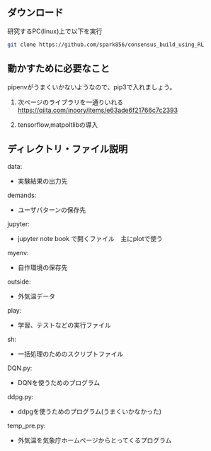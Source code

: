 ## ダウンロード

研究するPC(linux)上で以下を実行

```bash
git clone https://github.com/spark856/consensus_build_using_RL
```


## 動かすために必要なこと

pipenvがうまくいかないようなので、pip3で入れましょう。

1. 次ページのライブラリを一通りいれる  
    https://qiita.com/inoory/items/e63ade6f21766c7c2393

2. tensorflow,matpoltlibの導入  



## ディレクトリ・ファイル説明

data: 
  - 実験結果の出力先

demands:
  - ユーザパターンの保存先

jupyter:
  - jupyter note book で開くファイル　主にplotで使う
  
myenv:
  - 自作環境の保存先
  
outside:
  - 外気温データ

play:
  - 学習、テストなどの実行ファイル

sh:
  - 一括処理のためのスクリプトファイル

DQN.py:
  - DQNを使うためのプログラム

ddpg.py:
  - ddpgを使うためのプログラム(うまくいかなかった)

temp_pre.py:
  - 外気温を気象庁ホームページからとってくるプログラム

